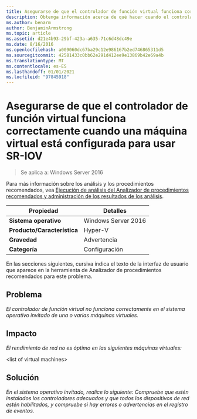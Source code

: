 ```yaml
---
title: Asegurarse de que el controlador de función virtual funciona correctamente cuando una máquina virtual está configurada para usar SR-IOV
description: Obtenga información acerca de qué hacer cuando el controlador de función virtual no funciona correctamente en el sistema operativo invitado de una o varias máquinas virtuales.
ms.author: benarm
author: BenjaminArmstrong
ms.topic: article
ms.assetid: d21e4b93-29bf-423a-a635-71c6d48dc49e
ms.date: 8/16/2016
ms.openlocfilehash: a009060dc67ba29c12e986167b2ed746865311d5
ms.sourcegitcommit: 42581433c0bb62e291d412ee9e13869b42e69a4b
ms.translationtype: MT
ms.contentlocale: es-ES
ms.lasthandoff: 01/01/2021
ms.locfileid: "97845918"
---
```

# <a name="ensure-that-the-virtual-function-driver-operates-correctly-when-a-virtual-machine-is-configured-to-use-sr-iov"></a>Asegurarse de que el controlador de función virtual funciona correctamente cuando una máquina virtual está configurada para usar SR-IOV

>Se aplica a: Windows Server 2016

Para más información sobre los análisis y los procedimientos recomendados, vea [Ejecución de análisis del Analizador de procedimientos recomendados y administración de los resultados de los análisis](https://go.microsoft.com/fwlink/p/?LinkID=223177).

|Propiedad|Detalles|
|-|-|
|**Sistema operativo**|Windows Server 2016|
|**Producto/Característica**|Hyper-V|
|**Gravedad**|Advertencia|
|**Categoría**|Configuración|

En las secciones siguientes, cursiva indica el texto de la interfaz de usuario que aparece en la herramienta de Analizador de procedimientos recomendados para este problema.

## <a name="issue"></a>Problema
*El controlador de función virtual no funciona correctamente en el sistema operativo invitado de una o varias máquinas virtuales.*

## <a name="impact"></a>Impacto
*El rendimiento de red no es óptimo en las siguientes máquinas virtuales:*

\<list of virtual machines>

## <a name="resolution"></a>Solución
*En el sistema operativo invitado, realice lo siguiente: Compruebe que estén instalados los controladores adecuados y que todos los dispositivos de red estén habilitados, y compruebe si hay errores o advertencias en el registro de eventos.*



